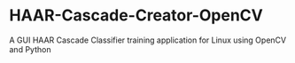 # HAAR-Cascade-Creator-OpenCV
A GUI HAAR Cascade Classifier training application for Linux using OpenCV and Python
